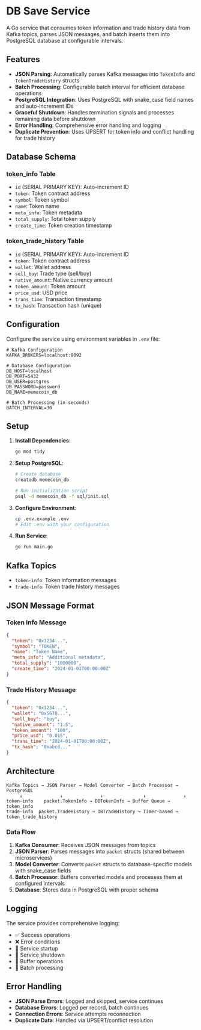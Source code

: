 # DB Save Service

A Go service that consumes token information and trade history data from Kafka topics, parses JSON messages, and batch inserts them into PostgreSQL database at configurable intervals.

## Features

- **JSON Parsing**: Automatically parses Kafka messages into `TokenInfo` and `TokenTradeHistory` structs
- **Batch Processing**: Configurable batch interval for efficient database operations
- **PostgreSQL Integration**: Uses PostgreSQL with snake_case field names and auto-increment IDs
- **Graceful Shutdown**: Handles termination signals and processes remaining data before shutdown
- **Error Handling**: Comprehensive error handling and logging
- **Duplicate Prevention**: Uses UPSERT for token info and conflict handling for trade history

## Database Schema

### token_info Table
- `id` (SERIAL PRIMARY KEY): Auto-increment ID
- `token`: Token contract address
- `symbol`: Token symbol
- `name`: Token name
- `meta_info`: Token metadata
- `total_supply`: Total token supply
- `create_time`: Token creation timestamp

### token_trade_history Table
- `id` (SERIAL PRIMARY KEY): Auto-increment ID
- `token`: Token contract address
- `wallet`: Wallet address
- `sell_buy`: Trade type (sell/buy)
- `native_amount`: Native currency amount
- `token_amount`: Token amount
- `price_usd`: USD price
- `trans_time`: Transaction timestamp
- `tx_hash`: Transaction hash (unique)

## Configuration

Configure the service using environment variables in `.env` file:

```env
# Kafka Configuration
KAFKA_BROKERS=localhost:9092

# Database Configuration
DB_HOST=localhost
DB_PORT=5432
DB_USER=postgres
DB_PASSWORD=password
DB_NAME=memecoin_db

# Batch Processing (in seconds)
BATCH_INTERVAL=30
```

## Setup

1. **Install Dependencies**:
   ```bash
   go mod tidy
   ```

2. **Setup PostgreSQL**:
   ```bash
   # Create database
   createdb memecoin_db
   
   # Run initialization script
   psql -d memecoin_db -f sql/init.sql
   ```

3. **Configure Environment**:
   ```bash
   cp .env.example .env
   # Edit .env with your configuration
   ```

4. **Run Service**:
   ```bash
   go run main.go
   ```

## Kafka Topics

- `token-info`: Token information messages
- `trade-info`: Token trade history messages

## JSON Message Format

### Token Info Message
```json
{
  "token": "0x1234...",
  "symbol": "TOKEN",
  "name": "Token Name",
  "meta_info": "Additional metadata",
  "total_supply": "1000000",
  "create_time": "2024-01-01T00:00:00Z"
}
```

### Trade History Message
```json
{
  "token": "0x1234...",
  "wallet": "0x5678...",
  "sell_buy": "buy",
  "native_amount": "1.5",
  "token_amount": "100",
  "price_usd": "0.015",
  "trans_time": "2024-01-01T00:00:00Z",
  "tx_hash": "0xabcd..."
}
```

## Architecture

```
Kafka Topics → JSON Parser → Model Converter → Batch Processor → PostgreSQL
     ↓              ↓              ↓               ↓              ↓
token-info    packet.TokenInfo → DBTokenInfo → Buffer Queue → token_info
trade-info  packet.TradeHistory → DBTradeHistory → Timer-based → token_trade_history
```

### Data Flow
1. **Kafka Consumer**: Receives JSON messages from topics
2. **JSON Parser**: Parses messages into `packet` structs (shared between microservices)
3. **Model Converter**: Converts `packet` structs to database-specific models with snake_case fields
4. **Batch Processor**: Buffers converted models and processes them at configured intervals
5. **Database**: Stores data in PostgreSQL with proper schema

## Logging

The service provides comprehensive logging:
- ✅ Success operations
- ❌ Error conditions
- 🚀 Service startup
- 🛑 Service shutdown
- 📝 Buffer operations
- 🔄 Batch processing

## Error Handling

- **JSON Parse Errors**: Logged and skipped, service continues
- **Database Errors**: Logged per record, batch continues
- **Connection Errors**: Service attempts reconnection
- **Duplicate Data**: Handled via UPSERT/conflict resolution